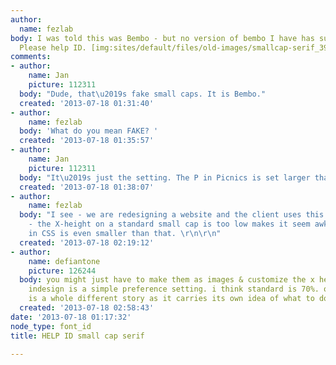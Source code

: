 ```yaml
---
author:
  name: fezlab
body: I was told this was Bembo - but no version of bembo I have has such a tall x-height.
  Please help ID. [img:sites/default/files/old-images/smallcap-serif_3929.jpg]
comments:
- author:
    name: Jan
    picture: 112311
  body: "Dude, that\u2019s fake small caps. It is Bembo."
  created: '2013-07-18 01:31:40'
- author:
    name: fezlab
  body: 'What do you mean FAKE? '
  created: '2013-07-18 01:35:57'
- author:
    name: Jan
    picture: 112311
  body: "It\u2019s just the setting. The P in Picnics is set larger than the rest."
  created: '2013-07-18 01:38:07'
- author:
    name: fezlab
  body: "I see - we are redesigning a website and the client uses this for their headlines
    - the X-height on a standard small cap is too low makes it seem awkward. Small-cap
    in CSS is even smaller than that. \r\n\r\n"
  created: '2013-07-18 02:19:12'
- author:
    name: defiantone
    picture: 126244
  body: you might just have to make them as images & customize the x height from software.
    indesign is a simple preference setting. i think standard is 70%. of course, opentype
    is a whole different story as it carries its own idea of what to do.
  created: '2013-07-18 02:58:43'
date: '2013-07-18 01:17:32'
node_type: font_id
title: HELP ID small cap serif

---
```


